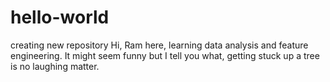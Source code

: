 # hello-world
creating new repository
Hi,
Ram here, learning data analysis and feature engineering.
It might seem funny but I tell you what, getting stuck up a tree is no laughing matter.
